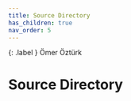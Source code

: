```yaml
---
title: Source Directory
has_children: true
nav_order: 5
---
```


{: .label }
Ömer Öztürk

# Source Directory